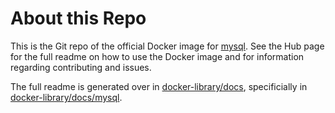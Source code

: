 # About this Repo

This is the Git repo of the official Docker image for [mysql](https://registry.hub.docker.com/_/mysql/). See the
Hub page for the full readme on how to use the Docker image and for information
regarding contributing and issues.

The full readme is generated over in [docker-library/docs](https://github.com/docker-library/docs),
specificially in [docker-library/docs/mysql](https://github.com/docker-library/docs/tree/master/mysql).
